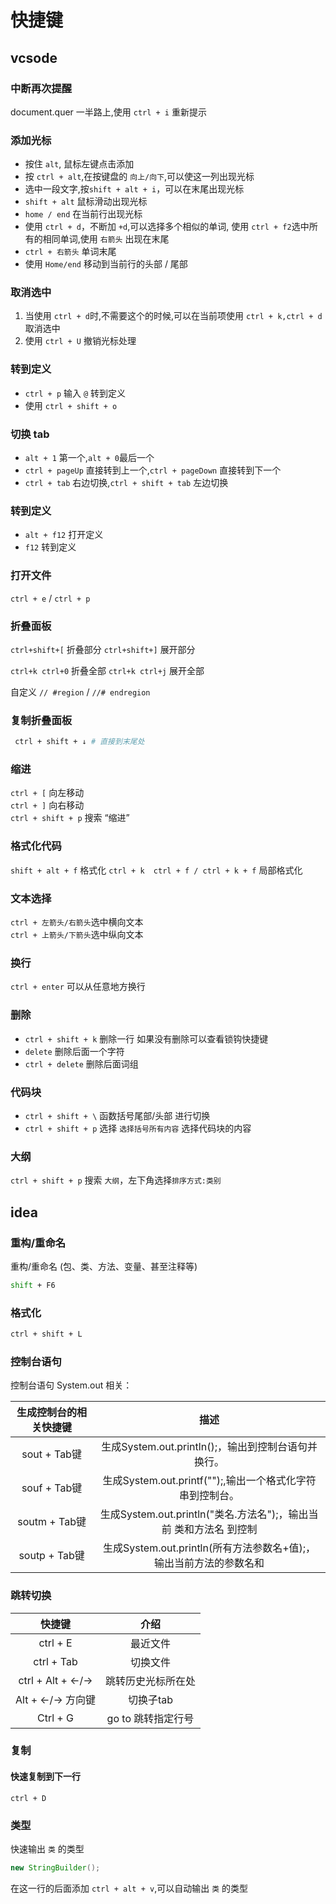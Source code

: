 # 快捷键

## vcsode

### 中断再次提醒

document.quer 一半路上,使用 `ctrl + i` 重新提示

### 添加光标

- 按住 `alt`, 鼠标左键点击添加
- 按 `ctrl + alt`,在按键盘的 `向上/向下`,可以使这一列出现光标
- 选中一段文字,按`shift + alt + i`，可以在末尾出现光标
- `shift + alt` 鼠标滑动出现光标
- `home / end` 在当前行出现光标
- 使用 `ctrl + d`，不断加 `+d`,可以选择多个相似的单词, 使用 `ctrl + f2`选中所有的相同单词,使用 `右箭头` 出现在末尾
- `ctrl + 右箭头` 单词末尾
- 使用 `Home/end` 移动到当前行的头部 / 尾部

### 取消选中

1. 当使用 `ctrl + d`时,不需要这个的时候,可以在当前项使用 `ctrl + k,ctrl + d`取消选中
2. 使用 `ctrl + U` 撤销光标处理

### 转到定义

- `ctrl + p` 输入 `@` 转到定义
- 使用 `ctrl + shift + o`

### 切换 tab

- `alt + 1` 第一个,`alt + 0`最后一个
- `ctrl + pageUp` 直接转到上一个,`ctrl + pageDown` 直接转到下一个
- `ctrl + tab` 右边切换,`ctrl + shift + tab` 左边切换

### 转到定义

- `alt + f12` 打开定义
- `f12` 转到定义

### 打开文件

`ctrl + e` / `ctrl + p`

### 折叠面板

`ctrl+shift+[` 折叠部分 `ctrl+shift+]` 展开部分

`ctrl+k ctrl+0` 折叠全部 `ctrl+k ctrl+j` 展开全部

自定义 `// #region` / `//# endregion`

### 复制折叠面板

```bash
 ctrl + shift + ↓ # 直接到末尾处
```

### 缩进

`ctrl + [` 向左移动  
`ctrl + ]` 向右移动  
`ctrl + shift + p` 搜索 “缩进”

### 格式化代码

`shift + alt + f` 格式化
`ctrl + k  ctrl + f / ctrl + k + f` 局部格式化

### 文本选择

`ctrl + 左箭头/右箭头`选中横向文本  
`ctrl + 上箭头/下箭头`选中纵向文本


### 换行

`ctrl + enter` 可以从任意地方换行

### 删除

- `ctrl + shift + k` 删除一行 如果没有删除可以查看锁钩快捷键
- `delete` 删除后面一个字符
- `ctrl + delete` 删除后面词组

### 代码块

- `ctrl + shift + \` 函数括号尾部/头部 进行切换
- `ctrl + shift + p` 选择 `选择括号所有内容` 选择代码块的内容

### 大纲
`ctrl + shift + p` 搜索 `大纲`，左下角选择`排序方式:类别`

## idea

### 重构/重命名
重构/重命名 (包、类、方法、变量、甚至注释等)

```bash
shift + F6
```

### 格式化

```bash
ctrl + shift + L
```

### 控制台语句

控制台语句 System.out 相关：

| 生成控制台的相关快捷键 | 描述 |
| :---------------------: | :---: |
| sout + Tab键           | 生成System.out.println();，输出到控制台语句并换行。 |
| souf + Tab键           | 生成System.out.printf("");,输出一个格式化字符串到控制台。 |
| soutm + Tab键          | 生成System.out.println("类名.方法名");，输出当前 类和方法名 到控制 |
| soutp + Tab键          | 生成System.out.println(所有方法参数名+值);，输出当前方法的参数名和

### 跳转切换

| 快捷键 | 介绍 |
| :----: | :---: |
| ctrl + E | 最近文件 |
| ctrl + Tab | 切换文件 |
| ctrl + Alt + ←/→ | 跳转历史光标所在处 |
| Alt + ←/→ 方向键 | 切换子tab |
| Ctrl + G | go to 跳转指定行号 |

### 复制

#### 快速复制到下一行

`ctrl + D`



### 类型

快速输出 `类` 的类型

```java
new StringBuilder();
```
在这一行的后面添加 `ctrl + alt + v`,可以自动输出 `类` 的类型



